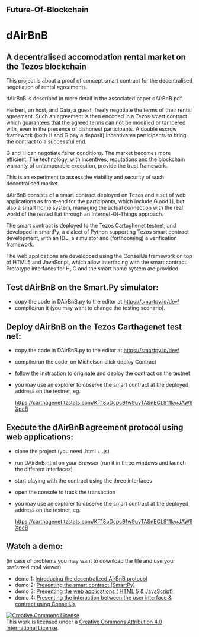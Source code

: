 ## Future-Of-Blockchain

#  dAirBnB
## A decentralised accomodation rental market on the Tezos blockchain



This project is about a proof of concept smart contract for the decentralised negotiation of rental agreements. 

dAirBnB is described in more detail in the associated paper dAirBnB.pdf. 

Herbert, an host, and Gaia, a guest, freely negotiate the terms of their rental agreement. Such an agreement is then encoded in a Tezos smart contract which guarantees that the agreed terms can not be modified or tampered with, even in the presence of dishonest participants. A double escrow framework (both H and G pay a deposit) incentivates participants to bring the contract to a successful end.

G and H can negotiate fairer conditions. The market becomes more efficient. The technology, with incentives, reputations and the blockchain warranty of untamperable execution, provide the trust framework.

This is an experiment to assess the viability and security of such decentralised market.

dAirBnB consists of a smart contract deployed on Tezos and a set of web applications as front-end for the participants, which include G and H, but also a smart home system, managing the actual connection with the real world of the rented flat through an Internet-Of-Things approach.

The smart contract is deployed to the Tezos Cartaghenet testnet, and developed in smartPy, a dialect of Python supporting Tezos smart contract development, with an IDE, a simulator and (forthcoming) a verification framework.

The web applications are developped using the ConseilJs framework on top of HTML5 and JavaScript, which allow interfacing with the smart contract. Prototype interfaces for H, G and the smart home system are provided. 

## Test dAirBnB on the Smart.Py simulator:
- copy the code in DAirBnB.py to the editor at https://smartpy.io/dev/ 
- compile/run it (you may want to change the testing scenario).

## Deploy dAirBnB on the Tezos Carthagenet test net:
- copy the code in DAirBnB.py to the editor at https://smartpy.io/dev/ 
- compile/run the code, on Michelson click deploy Contract
- follow the instraction to originate and deploy the contract on the testnet
- you may use an explorer to observe the smart contract at the deployed address on the testnet, eg.

  https://carthagenet.tzstats.com/KT18pDcpc91w9uyTASnECL911kyrJAW9XpcB


## Execute the dAirBnB agreement protocol using web applications:
- clone the project (you need .html + .js)
- run DAirBnB.html on your Browser (run it in three windows and launch the different interfaces)
- start playing with the contract using the three interfaces
- open the console to track the transaction
- you may use an explorer to observe the smart contract at the deployed address on the testnet, eg.

  https://carthagenet.tzstats.com/KT18pDcpc91w9uyTASnECL911kyrJAW9XpcB

## Watch a demo: 
 (in case of problems you may want to download the file and use your preferred mp4 viewer)
 
 - demo 1: <a  href="http://www.cs.stir.ac.uk/~abb/video_1.mp4" target ="_">Introducing the decentralized AirBnB protocol </a>
 - demo 2: <a  href="http://www.cs.stir.ac.uk/~abb/video_2.mp4" target ="_">Presenting the smart contract (SmartPy)</a>
 - demo 3: <a  href="http://www.cs.stir.ac.uk/~abb/video_3.mp4" target ="_">Presenting the web applications ( HTML 5 & JavaScript)</a>
 - demo 4: <a  href="http://www.cs.stir.ac.uk/~abb/video_4.mp4" target ="_">Presenting the interaction between the user interface & contract using ConseilJs </a>


<a rel="license" href="http://creativecommons.org/licenses/by/4.0/"><img alt="Creative Commons License" style="border-width:0" src="https://i.creativecommons.org/l/by/4.0/88x31.png" /></a><br />This work is licensed under a <a rel="license" href="http://creativecommons.org/licenses/by/4.0/">Creative Commons Attribution 4.0 International License</a>.
